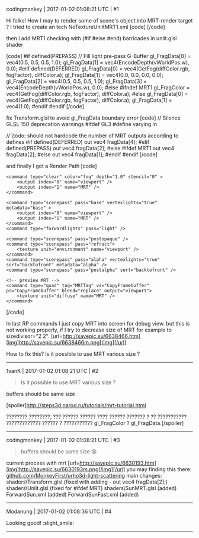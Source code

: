 codingmonkey | 2017-01-02 01:08:21 UTC | #1

Hi folks!
How I may to render some of scene's object into MRT-render target ?
I tried to create an tech NoTextureUnlitMRT1.xml
[code]
<technique vs="Unlit" ps="Unlit" psdefines="MRT1" vsdefines="NOUV" >
    <pass name="base" />
    <pass name="prepass" psdefines="PREPASS" />
    <pass name="material" />
    <pass name="deferred" psdefines="DEFERRED" />
</technique>
[/code]

then i add MRT1 checking with (#if #else #end) barricades in unlit.glsl shader

[code]
    #if defined(PREPASS)
        // Fill light pre-pass G-Buffer
        gl_FragData[0] = vec4(0.5, 0.5, 0.5, 1.0);
        gl_FragData[1] = vec4(EncodeDepth(vWorldPos.w), 0.0);
    #elif defined(DEFERRED)
        gl_FragData[0] = vec4(GetFog(diffColor.rgb, fogFactor), diffColor.a);
        gl_FragData[1] = vec4(0.0, 0.0, 0.0, 0.0);
        gl_FragData[2] = vec4(0.5, 0.5, 0.5, 1.0);
        gl_FragData[3] = vec4(EncodeDepth(vWorldPos.w), 0.0);
    #else
        #ifndef MRT1 
            gl_FragColor = vec4(GetFog(diffColor.rgb, fogFactor), diffColor.a);
        #else
            gl_FragData[0] = vec4(GetFog(diffColor.rgb, fogFactor), diffColor.a);
            gl_FragData[1] = vec4(1.0);
        #endif
    #endif
[/code]

fix Transform.glsl to avoid gl_FragData boundary error
[code]
// Silence GLSL 150 deprecation warnings
#ifdef GL3
#define varying in

// \todo: should not hardcode the number of MRT outputs according to defines
#if defined(DEFERRED)
out vec4 fragData[4];
#elif defined(PREPASS)
out vec4 fragData[2];
#else
#ifdef MRT1
out vec4 fragData[2];
#else 
out vec4 fragData[1];
#endif
#endif
[/code]

and finally I got a Render Path
[code]
<renderpath>
    <rendertarget name="MRT" sizedivisor="1 1" format="rgba" filter="true" />
    
    <command type="clear" color="fog" depth="1.0" stencil="0" >
        <output index="0" name="viewport" />
        <output index="1" name="MRT" />
    </command>
        
    <command type="scenepass" pass="base" vertexlights="true" metadata="base" >
        <output index="0" name="viewport" />
        <output index="1" name="MRT" />
    </command>
    <command type="forwardlights" pass="light" />
    
    <command type="scenepass" pass="postopaque" />
    <command type="scenepass" pass="refract">
        <texture unit="environment" name="viewport" />
    </command>
    <command type="scenepass" pass="alpha" vertexlights="true" sort="backtofront" metadata="alpha" />
    <command type="scenepass" pass="postalpha" sort="backtofront" />
    
    <!-- preview MRT -->  
    <command type="quad" tag="MRTTag" vs="CopyFramebuffer" ps="CopyFramebuffer" blend="replace" output="viewport">
        <texture unit="diffuse" name="MRT" />
    </command>
    
</renderpath>
[/code]

In last RP commands I just copy MRT into screen for debug view.
but this is not working properly, if I try to decrease size of MRT for example to sizedivisor="2 2".
[url=http://savepic.su/6638466.htm][img]http://savepic.su/6638466m.png[/img][/url]

How to fix this? 
Is it possible to use MRT various size ?

-------------------------

1vanK | 2017-01-02 01:08:21 UTC | #2

> Is it possible to use MRT various size ?

buffers should be same size

[spoiler]http://steps3d.narod.ru/tutorials/mrt-tutorial.html

???????? ????????, ??? ?????? ?????? ???? ?????? ??????? ? ?? ??????????? ????????????? ?????? ? ??????????? gl_FragColor ? gl_FragData.[/spoiler]

-------------------------

codingmonkey | 2017-01-02 01:08:21 UTC | #3

>buffers should be same size
 :cry:

current process with mrt
[url=http://savepic.su/6630193.htm][img]http://savepic.su/6630193m.png[/img][/url]
you may finding this there: [github.com/MonkeyFirst/urho3d-light-scattering](https://github.com/MonkeyFirst/urho3d-light-scattering)
main changes:
shaders\Transform.glsl (fixed with adding - out vec4 fragData[2];) 
shaders\Unlit.glsl (fixed for #ifdef MRT) 
shaders\SunMRT.glsl (added)
ForwardSun.xml (added)
ForwardSunFast.xml (added)

-------------------------

Modanung | 2017-01-02 01:08:36 UTC | #4

Looking good! :slight_smile:

-------------------------

